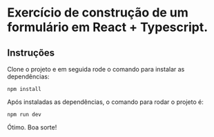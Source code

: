 # Exercício de construção de um formulário em React + Typescript.

## Instruções

Clone o projeto e em seguida rode o comando para instalar as dependências:

`npm install`

Após instaladas as dependências, o comando para rodar o projeto é:

`npm run dev`

Ótimo. Boa sorte!


